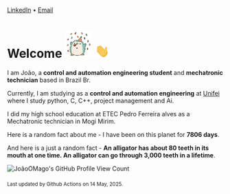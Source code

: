 [LinkedIn](https://www.linkedin.com/in/joão-pedro-gozzoli-b95641301/) &bull;
[Email](joaopedrogozzoli@gmail.com)

# Welcome <img src="happy.gif" height="64px" /> <img src="wave.gif" height="32px" />

I am João, a  **control and automation engineering student** and **mechatronic technician** based in Brazil Br.

Currently, I am studying as a **control and automation engineering** at [Unifei](https://unifei.edu.br) where I study python, C, C++, project management and Ai.

I did my high school education at ETEC Pedro Ferreira alves as a Mechatronic technician in Mogi Mirim.

Here is a random fact about me - I have been on this planet for **7806 days**.

And here is a just a random fact -  **An alligator has about 80 teeth in its mouth at one time. An alligator can go through 3,000 teeth in a lifetime**.

![JoãoOMago's GitHub Profile View Count](https://komarev.com/ghpvc/?username=JoaoOMago)

<sub>Last updated by Github Actions on 14 May, 2025.</sub>

